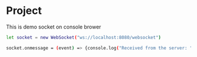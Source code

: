# Project
This is demo socket on console brower

```bash
let socket = new WebSocket("ws://localhost:8080/websocket")
```
```bash
socket.onmessage = (event) => {console.log("Received from the server: ", event.data)}
```